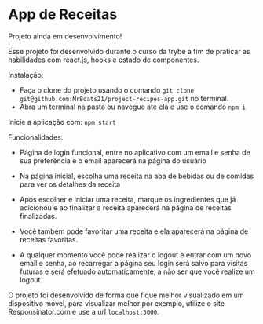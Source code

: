 <h1>App de Receitas</h1>

Projeto ainda em desenvolvimento!

Esse projeto foi desenvolvido durante o curso da trybe a fim de praticar as habilidades com react.js, hooks e estado de componentes.

Instalação:  

- Faça o clone do projeto usando o comando `git clone git@github.com:MrBoats21/project-recipes-app.git` no terminal.
- Abra um terminal na pasta ou navegue até ela e use o comando `npm i`

Inicie a aplicação com:
  `npm start`
 
Funcionalidades:

- Página de login funcional, entre no aplicativo com um email e senha de sua preferência e o email aparecerá na página do usuário

- Na página inicial, escolha uma receita na aba de bebidas ou de comidas para ver os detalhes da receita

- Após escolher e iniciar uma receita, marque os ingredientes que já adicionou e ao finalizar a receita aparecerá na página de receitas finalizadas.

- Você também pode favoritar uma receita e ela aparecerá na página de receitas favoritas.

- A qualquer momento você pode realizar o logout e entrar com um novo email e senha, ao recarregar a página seu login será salvo para visitas futuras e será efetuado automaticamente, a não ser que você realize um logout.
  
O projeto foi desenvolvido de forma que fique melhor visualizado em um dispositivo móvel, para visualizar melhor por exemplo, utilize o site Responsinator.com e use a url `localhost:3000`.
